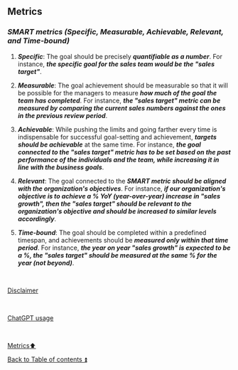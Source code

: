 ## Metrics  

### **_SMART metrics (Specific, Measurable, Achievable, Relevant, and Time-bound)_**  

1. **_Specific_**: The goal should be precisely **_quantifiable as a number_**. For instance, **_the specific goal for the sales team would be the "sales target"_**.  

2. **_Measurable_**: The goal achievement should be measurable so that it will be possible for the managers to measure **_how much of the goal the team has completed_**. For instance, **_the "sales target" metric can be measured by comparing the current sales numbers against the ones in the previous review period_**.  

3. **_Achievable_**: While pushing the limits and going farther every time is indispensable for successful goal-setting and achievement, **_targets should be achievable_** at the same time. For instance, **_the goal connected to the "sales target" metric has to be set based on the past performance of the individuals and the team, while increasing it in line with the business goals_**.  

4. **_Relevant_**: The goal connected to the **_SMART metric should be aligned with the organization's objectives_**. For instance, **_if our organization's objective is to achieve a % YoY (year-over-year) increase in "sales growth", then the "sales target" should be relevant to the organization's objective and should be increased to similar levels accordingly_**.  

5. **_Time-bound_**: The goal should be completed within a predefined timespan, and achievements should be **_measured only within that time period_**. For instance, **_the year on year "sales growth" is expected to be a %, the "sales target" should be measured at the same % for the year (not beyond)_**. 

<p><br></p> 

[Disclaimer](../DISCLAIMER.md)

<p><br></p> 

[ChatGPT usage](../CHATGPT_USAGE.md)  

<p><br></p>

[Metrics:arrow_up:](metrics.md)  

[Back to Table of contents :arrow_double_up:](../README.md)